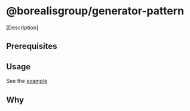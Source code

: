 # @borealisgroup/generator-pattern

[Description]

## Prerequisites

## Usage

See the [example](example)

## Why